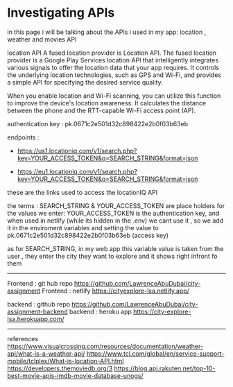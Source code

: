 # Investigating APIs

in this page i will be talking about the APIs i used in my app:
location , weather and movies API

location API
A fused location provider is Location API. The fused location provider is a Google Play Services location API that intelligently integrates various signals to offer the location data that your app requires. It controls the underlying location technologies, such as GPS and Wi-Fi, and provides a simple API for specifying the desired service quality.

When you enable location and Wi-Fi scanning, you can utilize this function to improve the device's location awareness. It calculates the distance between the phone and the RTT-capable Wi-Fi access point (AP).

authentication key : pk.0671c2e501d32c898422e2b0f03b63eb

endpoints :

+ <https://us1.locationiq.com/v1/search.php?key=YOUR_ACCESS_TOKEN&q=SEARCH_STRING&format=json>

+ <https://eu1.locationiq.com/v1/search.php?key=YOUR_ACCESS_TOKEN&q=SEARCH_STRING&format=json>

these are the links used to access the locationIQ API

the terms : SEARCH_STRING & YOUR_ACCESS_TOKEN are place holders for the values we enter:
YOUR_ACCESS_TOKEN is the authentication key, and when used in netlify (while its hidden in the .env) we cant use it , so we add it in the enviroment variables and setting the value to pk.0671c2e501d32c898422e2b0f03b63eb (access key)

as for SEARCH_STRING, in my web app this variable value is taken from the user , they enter the city they want to explore and it shows right infront fo them

-----------------------------------------------------------------

Frontend : git hub repo <https://github.com/LawrenceAbuDubai/city-assignment>
Frontend : netlify <https://cityexplore-lsa.netlify.app/>

backend : github repo <https://github.com/LawrenceAbuDubai/city-assignment-backend>
backend : heroku app <https://city-explore-lsa.herokuapp.com/>

-----------------------------------------------------------------

references
<https://www.visualcrossing.com/resources/documentation/weather-api/what-is-a-weather-api/>
<https://www.tcl.com/global/en/service-support-mobile/tclplex/What-is-location-API.html>
<https://developers.themoviedb.org/3>
<https://blog.api.rakuten.net/top-10-best-movie-apis-imdb-movie-database-unogs/>

